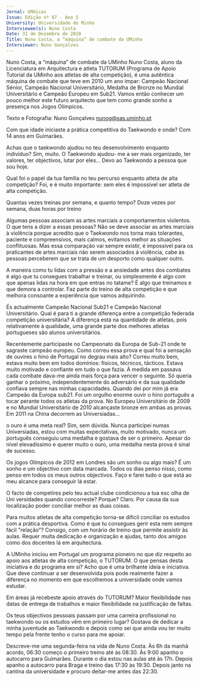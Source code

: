 ```yaml
---
Jornal: UMdicas
Issue: Edição nº 87 - Ano 5
University: Universidade do Minho
Interviewee(s): Nuno Costa
Date: 31 de Dezembro de 2010
Title: Nuno Costa, a “máquina” de combate da UMinho
Interviewer: Nuno Gonçalves
---
```


Nuno Costa, a “máquina” de combate da UMinho
Nuno Costa, aluno da Licenciatura em Arquitectura e atleta
TUTORUM (Programa de Apoio Tutorial da UMinho aos atletas de
alta competição), é uma autêntica máquina de combate que teve
em 2010 um ano impar: Campeão Nacional Sénior, Campeão Nacional
Universitário, Medalha de Bronze no Mundial Universitário e Campeão
Europeu em Sub21. Vamos então conhecer um pouco melhor este futuro
arquitecto que tem como grande sonho a presença nos Jogos Olímpicos.

Texto e Fotografia: Nuno Gonçalves
nunog@sas.uminho.pt

Com que idade iniciaste a prática
competitiva do Taekwondo e
onde?
Com 14 anos em Guimarães.

Achas que o taekwondo ajudou no
teu desenvolvimento enquanto
indivíduo?
Sim, muito. O Taekwondo ajudou-
me a ser mais organizado, ter
valores, ter objectivos, lutar por
eles... Devo ao Taekwondo a
pessoa que sou hoje.

Qual foi o papel da tua família no
teu percurso enquanto atleta de
alta competição?
Foi, e é muito importante: sem eles
é impossível ser atleta de alta
competição.

Quantas vezes treinas por
semana, e quanto tempo?
Doze vezes por semana, duas
horas por treino

Algumas pessoas associam as
artes marciais a
comportamentos violentos. O
que tens a dizer a essas pessoas?
Não se deve associar as
artes marciais à violência
porque acredito que o
Taekwondo nos torna
mais tolerantes, paciente
e compreensivos, mais
calmos, evitamos melhor
as situações
conflituosas.
Mas essa comparação vai sempre
existir, é impossível para os
praticantes de artes marciais não
serem associados á violência,
cabe às pessoas perceberem que
se trata de um desporto como
qualquer outro.

A maneira como tu lidas com a
pressão e a ansiedade antes dos
combates é algo que tu
consegues trabalhar e treinar, ou
simplesmente é algo com que
apenas lidas na hora em que
entras no tatame?
É algo que treinamos e que demora
a controlar. Faz parte do treino de
alta competição e que melhora
consoante a experiência que
vamos adquirindo.

És actualmente Campeão
Nacional Sub21 e Campeão
Nacional Universitário. Qual é
para ti a grande diferença entre a
competição federada
competição universitária?
A diferença está na quantidade de
atletas, pois relativamente à
qualidade, uma grande parte dos
melhores atletas portugueses são
alunos universitários.

Recentemente participaste no
Campeonato da Europa de Sub-21
onde te sagraste campeão
europeu. Como correu essa prova
e qual foi a sensação de ouvires o
hino de Portugal no degrau mais
alto?
Correu muito bem, estava muito
bem em todos domínios: físicos,
técnicos, tácticos. Estava muito
motivado e confiante em tudo o
que fazia. À medida em passava
cada combate dava-me ainda mais
força para vencer o seguinte. Só
queria ganhar o próximo,
independentemente do adversário
e da sua qualidade confiava
sempre nas minhas capacidades.
Quando dei por mim já era
Campeão da Europa sub21. Foi um
orgulho enorme ouvir o hino
português a tocar perante todos
os atletas da prova.
No Europeu Universitário de 2009
e no Mundial Universitário de
2010 alcançaste bronze em
ambas as provas. Em 2011 na
China decorrem as Universiadas…

o ouro é uma meta real?
Sim, sem dúvida. Nunca participei
numas Universiadas, estou com
muitas expectativas, muito
motivado, nunca um português
conseguiu uma medalha e
gostava de ser o primeiro. Apesar
do nível elevadíssimo e querer
muito o ouro, uma medalha nesta
prova é sinal de sucesso.

Os jogos Olímpicos de 2012 em
Londres são um sonho ou algo
mais?
É um sonho e um objectivo com
data marcada. Todos os dias penso
nisso, como penso em todos os
meus outros objectivos. Faço e
farei tudo o que está ao meu
alcance para conseguir lá estar.

O facto de competires pelo teu
actual clube condicionou a tua
esc olha de Uni versidades
quando concorreste? Porque?
Claro. Por causa da sua localização
poder conciliar melhor as duas
coisas.

Para muitos atletas de alta
competição torna-se difícil
conciliar os estudos com a
prática desportiva. Como é que tu
consegues gerir esta nem
sempre fácil "relação"?
Consigo, com um horário
de treino que permite
assistir às aulas. Requer
muita dedicação e
organização e ajudas,
tanto dos amigos como
dos docentes lá em
arquitectura.

A UMinho iniciou em Portugal um
programa pioneiro no que diz
respeito ao apoio aos atletas de
alta competição, o TUTORUM. O
que pensas desta iniciativa e do
programa em si?
Acho que é uma brilhante ideia e
iniciativa. Que deve continuar a ser
desenvolvida pois pode realmente
fazer a diferença no momento em
que escolhemos a universidade
onde vamos estudar.

Em áreas já recebeste apoio
através do TUTORUM?
Maior flexibilidade nas datas de
entrega de trabalhos e maior
flexibilidade na justificação de
faltas.

Os teus objectivos pessoais
passam por uma carreira
profissional no taekwondo ou os
estudos vêm em primeiro lugar?
Gostava de dedicar a minha
juventude ao Taekwondo e depois
como sei que ainda vou ter muito
tempo pela frente tenho o curso
para me apoiar.

Descreve-me uma segunda-feira
na vida de Nuno Costa.
Às 6h da manhã acordo, 06:30
começo o primeiro treino até às
08:30. Às 9:00 apanho o autocarro
para Guimarães. Durante o dia
estou nas aulas até às 17h. Depois
apanho a autocarro para Braga e
treino das 17:30 às 19:30. Depois
janto na cantina da universidade e
procuro deitar-me antes das
22:30.
